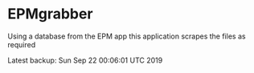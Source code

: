 # EPMgrabber
Using a database from the EPM app this application scrapes the files as required


Latest backup: Sun Sep 22 00:06:01 UTC 2019
